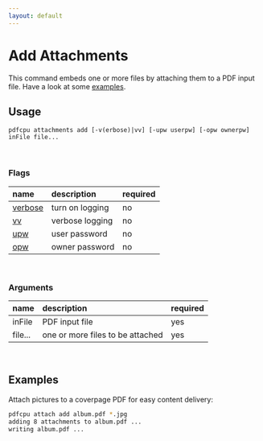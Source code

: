 ```yaml
---
layout: default
---
```


# Add Attachments

This command embeds one or more files by attaching them to a PDF input file. Have a look at some [examples](#examples).

## Usage

```
pdfcpu attachments add [-v(erbose)|vv] [-upw userpw] [-opw ownerpw] inFile file...
```

<br>

### Flags

| name                             | description       | required
|:---------------------------------|:------------------|:--------
| [verbose](../getting_started.md) | turn on logging   | no
| [vv](../getting_started.md)      | verbose logging   | no
| [upw](../getting_started.md)     | user password     | no
| [opw](../getting_started.md)     | owner password    | no

<br>

### Arguments

| name         | description         | required
|:-------------|:--------------------|:--------
| inFile       | PDF input file      | yes
| file...      | one or more files to be attached | yes

<br>

## Examples

Attach pictures to a coverpage PDF for easy content delivery:

```sh
pdfcpu attach add album.pdf *.jpg
adding 8 attachments to album.pdf ...
writing album.pdf ...
```
